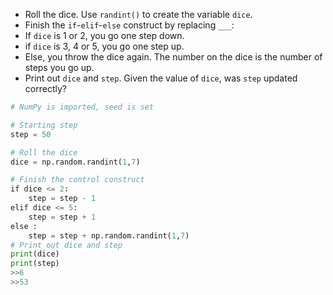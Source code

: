 - Roll the dice. Use `randint()` to create the variable `dice`.
- Finish the `if`-`elif`-`else` construct by replacing `___`:
- If `dice` is 1 or 2, you go one step down.
- if `dice` is 3, 4 or 5, you go one step up.
- Else, you throw the dice again. The number on the dice is the number of steps you go up.
- Print out `dice` and `step`. Given the value of `dice`, was `step` updated correctly?
```Python
# NumPy is imported, seed is set

# Starting step
step = 50

# Roll the dice
dice = np.random.randint(1,7)

# Finish the control construct
if dice <= 2:
    step = step - 1
elif dice <= 5:
    step = step + 1
else :
    step = step + np.random.randint(1,7)
# Print out dice and step
print(dice)
print(step)
>>6
>>53
```